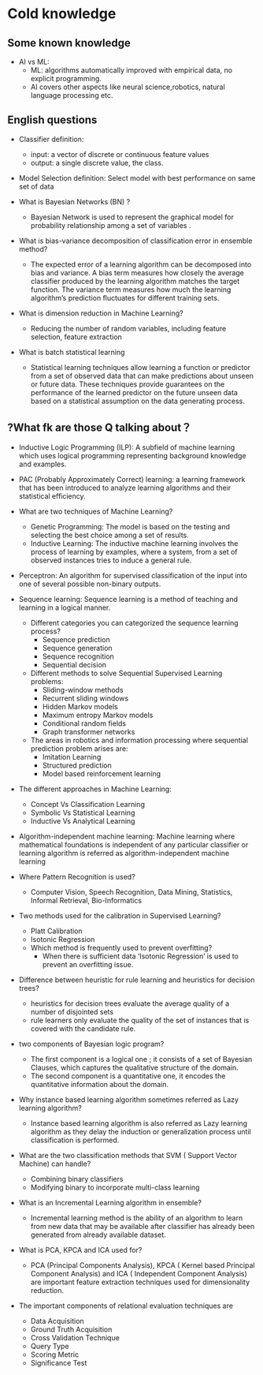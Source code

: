 # Cold knowledge


## Some known knowledge

- AI vs ML:
  - ML: algorithms automatically improved with empirical data, no explicit programming.  
  - AI covers other aspects like neural science,robotics, natural language processing etc.

## English questions

- Classifier definition:
  - input: a vector of discrete or continuous feature values
  - output: a single discrete value, the class.

- Model Selection definition: Select model with best performance on same set of data
- What is Bayesian Networks (BN) ?
  - Bayesian Network is used to represent the graphical model for probability relationship among a set of variables .

- What is bias-variance decomposition of classification error in ensemble method?
  - The expected error of a learning algorithm can be decomposed into bias and variance. A bias term measures how closely the average classifier produced by the learning algorithm matches the target function. The variance term measures how much the learning algorithm’s prediction fluctuates for different training sets.

- What is dimension reduction in Machine Learning?
  - Reducing the number of random variables, including feature selection, feature extraction

- What is batch statistical learning
  - Statistical learning techniques allow learning a function or predictor from a set of observed data that can make predictions about unseen or future data. These techniques provide guarantees on the performance of the learned predictor on the future unseen data based on a statistical assumption on the data generating process.

## ?What fk are those Q talking about？
- Inductive Logic Programming (ILP): A subfield of machine learning which uses logical programming representing background knowledge and examples.
- PAC (Probably Approximately Correct) learning: a learning framework that has been introduced to analyze learning algorithms and their statistical efficiency.
- What are two techniques of Machine Learning?
  - Genetic Programming: The model is based on the testing and selecting the best choice among a set of results.
  - Inductive Learning: The inductive machine learning involves the process of learning by examples, where a system, from a set of observed instances tries to induce a general rule.
- Perceptron: An algorithm for supervised classification of the input into one of several possible non-binary outputs.
- Sequence learning: Sequence learning is a method of teaching and learning in a logical manner.
  - Different categories you can categorized the sequence learning process?
    - Sequence prediction
    - Sequence generation
    - Sequence recognition
    - Sequential decision
  - Different methods to solve Sequential Supervised Learning problems:
    - Sliding-window methods
    - Recurrent sliding windows
    - Hidden Markov models
    - Maximum entropy Markov models
    - Conditional random fields
    - Graph transformer networks
  - The areas in robotics and information processing where sequential prediction problem arises are:
    - Imitation Learning
    - Structured prediction
    - Model based reinforcement learning
- The different approaches in Machine Learning:
  - Concept Vs Classification Learning
  - Symbolic Vs Statistical Learning
  - Inductive Vs Analytical Learning
- Algorithm-independent machine learning: Machine learning where mathematical foundations is independent of any particular classifier or learning algorithm is referred as algorithm-independent machine learning

- Where Pattern Recognition is used?
  - Computer Vision, Speech Recognition, Data Mining, Statistics, Informal Retrieval, Bio-Informatics

- Two methods used for the calibration in Supervised Learning?
  - Platt Calibration
  - Isotonic Regression
  - Which method is frequently used to prevent overfitting?
    - When there is sufficient data ‘Isotonic Regression’ is used to prevent an overfitting issue.
- Difference between heuristic for rule learning and heuristics for decision trees?
  - heuristics for decision trees evaluate the average quality of a number of disjointed sets
  - rule learners only evaluate the quality of the set of instances that is covered with the candidate rule.
- two components of Bayesian logic program?
  - The first component is a logical one ; it consists of a set of Bayesian Clauses, which captures the qualitative structure of the domain. 
  - The second component is a quantitative one, it encodes the quantitative information about the domain.
- Why instance based learning algorithm sometimes referred as Lazy learning algorithm?
  - Instance based learning algorithm is also referred as Lazy learning algorithm as they delay the induction or generalization process until classification is performed.
- What are the two classification methods that SVM ( Support Vector Machine) can handle?
  - Combining binary classifiers
  - Modifying binary to incorporate multi-class learning
- What is an Incremental Learning algorithm in ensemble?
  - Incremental learning method is the ability of an algorithm to learn from new data that may be available after classifier has already been generated from already available dataset.
- What is PCA, KPCA and ICA used for?
  - PCA (Principal Components Analysis), KPCA ( Kernel based Principal Component Analysis) and ICA ( Independent Component Analysis) are important feature extraction techniques used for dimensionality reduction.
- The important components of relational evaluation techniques are
  - Data Acquisition
  - Ground Truth Acquisition
  - Cross Validation Technique
  - Query Type
  - Scoring Metric
  - Significance Test



